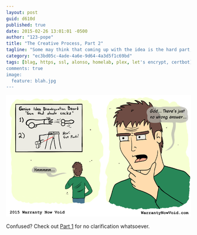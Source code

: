 ```yaml
---
layout: post
guid: d610d
published: true
date: 2015-02-26 13:01:01 -0500
author: "123-pope"
title: "The Creative Process, Part 2"
tagline: "Some may think that coming up with the idea is the hard part, and it\'s all just gravy from there. Some would be dumb fucking idiots who don\'t realize what a gold mine they\'re sitting on."
category: "ec3bd05c-4ade-4a6e-9d64-4a3d5f1c69bd"
tags: [blag, https, ssl, alonso, homelab, plex, let's encrypt, certbot]
comments: true
image:
  feature: blah.jpg
---
```


![](/assets/img/lol/CockGun2.png "Don't ask what else that board has been used for.")

Confused? Check out [Part 1](/post/8c5d2) for no clarification whatsoever.
